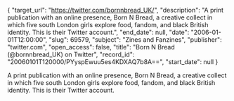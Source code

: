 {
  "target_url": "https://twitter.com/bornnbread_UK/", 
  "description": "A print publication with an online presence, Born N Bread, a creative collect in which five south London girls explore food, fandom, and black British identity. This is their Twitter account.", 
  "end_date": null, 
  "date": "2006-01-01T12:00:00", 
  "slug": 69579, 
  "subject": "Zines and Fanzines", 
  "publisher": "twitter.com", 
  "open_access": false, 
  "title": "Born N Bread (@bornnbread_UK) on Twitter", 
  "record_id": "20060101T120000/PYyspEwuu5es4KDXAQ7b8A==", 
  "start_date": null
}

A print publication with an online presence, Born N Bread, a creative collect in which five south London girls explore food, fandom, and black British identity. This is their Twitter account.